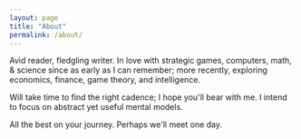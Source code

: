 ```yaml
---
layout: page
title: "About"
permalink: /about/
---
```


Avid reader, fledgling writer. In love with strategic games, computers, math, & science since as early as I can remember; more recently, exploring economics, finance, game theory, and intelligence.

Will take time to find the right cadence; I hope you'll bear with me. I intend to focus on abstract yet useful mental models.

All the best on your journey. Perhaps we'll meet one day.
